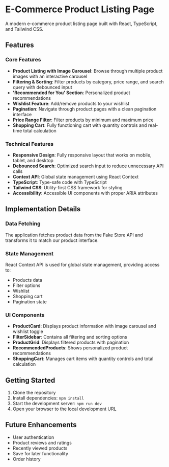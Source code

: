 # E-Commerce Product Listing Page

A modern e-commerce product listing page built with React, TypeScript, and Tailwind CSS.

## Features

### Core Features
- **Product Listing with Image Carousel**: Browse through multiple product images with an interactive carousel
- **Filtering & Sorting**: Filter products by category, price range, and search query with debounced input
- **'Recommended for You' Section**: Personalized product recommendations
- **Wishlist Feature**: Add/remove products to your wishlist
- **Pagination**: Navigate through product pages with a clean pagination interface
- **Price Range Filter**: Filter products by minimum and maximum price
- **Shopping Cart**: Fully functioning cart with quantity controls and real-time total calculation

### Technical Features
- **Responsive Design**: Fully responsive layout that works on mobile, tablet, and desktop
- **Debounced Search**: Optimized search input to reduce unnecessary API calls
- **Context API**: Global state management using React Context
- **TypeScript**: Type-safe code with TypeScript
- **Tailwind CSS**: Utility-first CSS framework for styling
- **Accessibility**: Accessible UI components with proper ARIA attributes

## Implementation Details

### Data Fetching
The application fetches product data from the Fake Store API and transforms it to match our product interface.

### State Management
React Context API is used for global state management, providing access to:
- Products data
- Filter options
- Wishlist
- Shopping cart
- Pagination state

### UI Components
- **ProductCard**: Displays product information with image carousel and wishlist toggle
- **FilterSidebar**: Contains all filtering and sorting options
- **ProductGrid**: Displays filtered products with pagination
- **RecommendedProducts**: Shows personalized product recommendations
- **ShoppingCart**: Manages cart items with quantity controls and total calculation

## Getting Started

1. Clone the repository
2. Install dependencies: `npm install`
3. Start the development server: `npm run dev`
4. Open your browser to the local development URL

## Future Enhancements
- User authentication
- Product reviews and ratings
- Recently viewed products
- Save for later functionality
- Order history